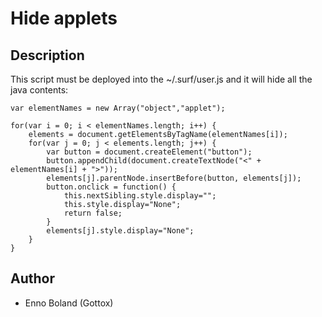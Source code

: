 Hide applets
============

Description
-----------

This script must be deployed into the ~/.surf/user.js and it will hide all the java contents:

	var elementNames = new Array("object","applet");

	for(var i = 0; i < elementNames.length; i++) {
		elements = document.getElementsByTagName(elementNames[i]);
		for(var j = 0; j < elements.length; j++) {
			var button = document.createElement("button");
			button.appendChild(document.createTextNode("<" + elementNames[i] + ">"));
			elements[j].parentNode.insertBefore(button, elements[j]);
			button.onclick = function() {
				this.nextSibling.style.display="";
				this.style.display="None";
				return false;
			}
			elements[j].style.display="None";
		}
	}

Author
------

- Enno Boland (Gottox) <g s01 de>
